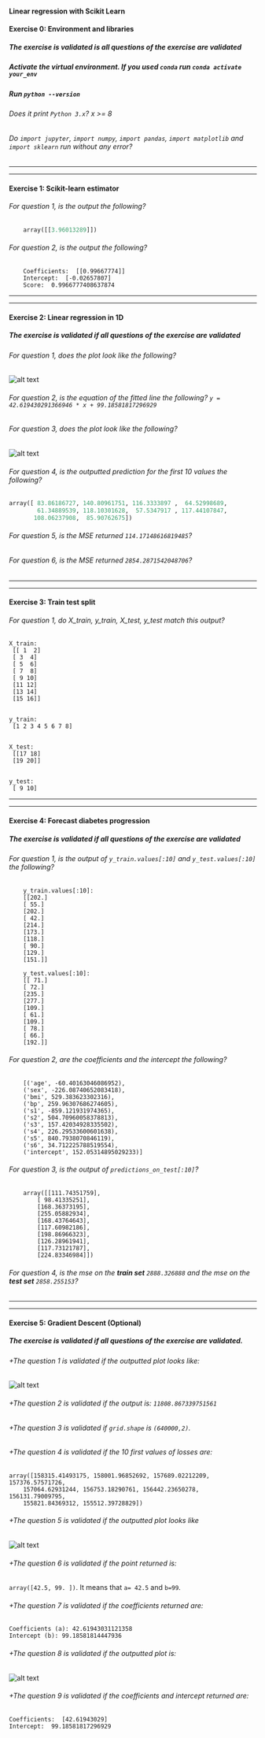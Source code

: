 #### Linear regression with Scikit Learn

#### Exercise 0: Environment and libraries

##### The exercise is validated is all questions of the exercise are validated

##### Activate the virtual environment. If you used `conda` run `conda activate your_env`

##### Run `python --version`

###### Does it print `Python 3.x`? x >= 8

###### Do `import jupyter`, `import numpy`, `import pandas`, `import matplotlib` and `import sklearn` run without any error?

---

---

#### Exercise 1: Scikit-learn estimator

###### For question 1, is the output the following?

```python
    array([[3.96013289]])
```

###### For question 2, is the output the following?

```output
    Coefficients:  [[0.99667774]]
    Intercept:  [-0.02657807]
    Score:  0.9966777408637874
```

---

---

#### Exercise 2: Linear regression in 1D

##### The exercise is validated if all questions of the exercise are validated

###### For question 1, does the plot look like the following?

![alt text][q1]

[q1]: ../w2_day1_ex2_q1.png "Scatter plot"

###### For question 2, is the equation of the fitted line the following? `y = 42.619430291366946 * x + 99.18581817296929`

###### For question 3, does the plot look like the following?

![alt text][q3]

[q3]: ../w2_day1_ex2_q3.png "Scatter plot + fitted line"

###### For question 4, is the outputted prediction for the first 10 values the following?

```python
array([ 83.86186727, 140.80961751, 116.3333897 ,  64.52998689,
        61.34889539, 118.10301628,  57.5347917 , 117.44107847,
       108.06237908,  85.90762675])
```

###### For question 5, is the MSE returned `114.17148616819485`?

###### For question 6, is the MSE returned `2854.2871542048706`?

---

---

#### Exercise 3: Train test split

###### For question 1, do X_train, y_train, X_test, y_test match this output?

```console
X_train:
 [[ 1  2]
 [ 3  4]
 [ 5  6]
 [ 7  8]
 [ 9 10]
 [11 12]
 [13 14]
 [15 16]]


y_train:
 [1 2 3 4 5 6 7 8]


X_test:
 [[17 18]
 [19 20]]


y_test:
 [ 9 10]
```

---

---

#### Exercise 4: Forecast diabetes progression

##### The exercise is validated if all questions of the exercise are validated

###### For question 1, is the output of `y_train.values[:10]` and `y_test.values[:10]` the following?

```console
    y_train.values[:10]:
    [[202.]
    [ 55.]
    [202.]
    [ 42.]
    [214.]
    [173.]
    [118.]
    [ 90.]
    [129.]
    [151.]]

    y_test.values[:10]:
    [[ 71.]
    [ 72.]
    [235.]
    [277.]
    [109.]
    [ 61.]
    [109.]
    [ 78.]
    [ 66.]
    [192.]]
```

###### For question 2, are the coefficients and the intercept the following?

```console
    [('age', -60.40163046086952),
    ('sex', -226.08740652083418),
    ('bmi', 529.383623302316),
    ('bp', 259.96307686274605),
    ('s1', -859.121931974365),
    ('s2', 504.70960058378813),
    ('s3', 157.42034928335502),
    ('s4', 226.29533600601638),
    ('s5', 840.7938070846119),
    ('s6', 34.712225788519554),
    ('intercept', 152.05314895029233)]
```

###### For question 3, is the output of `predictions_on_test[:10]`?

```console
    array([[111.74351759],
        [ 98.41335251],
        [168.36373195],
        [255.05882934],
        [168.43764643],
        [117.60982186],
        [198.86966323],
        [126.28961941],
        [117.73121787],
        [224.83346984]])
```

###### For question 4, is the mse on the **train set** `2888.326888` and the mse on the **test set** `2858.255153`?

---
---

#### Exercise 5: Gradient Descent (Optional)

##### The exercise is validated if all questions of the exercise are validated.

###### +The question 1 is validated if the outputted plot looks like:

![alt text][ex5q1]

[ex5q1]: ../w2_day1_ex5_q1.png "Scatter plot "

###### +The question 2 is validated if the output is: `11808.867339751561`

###### +The question 3 is validated if `grid.shape` is `(640000,2)`.

###### +The question 4 is validated if the 10 first values of losses are:

```console
array([158315.41493175, 158001.96852692, 157689.02212209, 157376.57571726,
    157064.62931244, 156753.18290761, 156442.23650278, 156131.79009795,
    155821.84369312, 155512.39728829])
```

###### +The question 5 is validated if the outputted plot looks like

![alt text][ex5q5]

[ex5q5]: ../w2_day1_ex5_q5.png "MSE"

###### +The question 6 is validated if the point returned is:
`array([42.5, 99. ])`. It means that `a= 42.5` and `b=99`.

###### +The question 7 is validated if the coefficients returned are:

```console
Coefficients (a): 42.61943031121358
Intercept (b): 99.18581814447936
```

###### +The question 8 is validated if the outputted plot is:

![alt text][ex5q8]

[ex5q8]: ../w2_day1_ex5_q8.png "MSE + Gradient descent"

###### +The question 9 is validated if the coefficients and intercept returned are:

```console
Coefficients:  [42.61943029]
Intercept:  99.18581817296929
```
